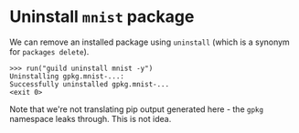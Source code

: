 # Uninstall `mnist` package

We can remove an installed package using `uninstall` (which is a
synonym for `packages delete`).

    >>> run("guild uninstall mnist -y")
    Uninstalling gpkg.mnist-...:
    Successfully uninstalled gpkg.mnist-...
    <exit 0>

Note that we're not translating pip output generated here - the `gpkg`
namespace leaks through. This is not idea.
